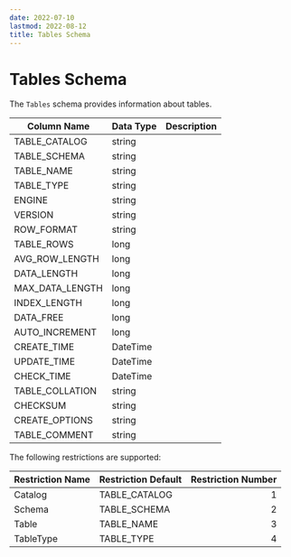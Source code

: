 ```yaml
---
date: 2022-07-10
lastmod: 2022-08-12
title: Tables Schema
---
```


# Tables Schema

The `Tables` schema provides information about tables.

Column Name | Data Type | Description
--- | --- | ---
TABLE_CATALOG | string |
TABLE_SCHEMA | string |
TABLE_NAME | string |
TABLE_TYPE | string |
ENGINE | string |
VERSION | string |
ROW_FORMAT | string |
TABLE_ROWS | long |
AVG_ROW_LENGTH | long |
DATA_LENGTH | long |
MAX_DATA_LENGTH | long |
INDEX_LENGTH | long |
DATA_FREE | long |
AUTO_INCREMENT | long |
CREATE_TIME | DateTime |
UPDATE_TIME | DateTime |
CHECK_TIME | DateTime |
TABLE_COLLATION | string |
CHECKSUM | string |
CREATE_OPTIONS | string |
TABLE_COMMENT | string |

The following restrictions are supported:

Restriction Name | Restriction Default | Restriction Number
--- | --- | --:
Catalog | TABLE_CATALOG | 1
Schema | TABLE_SCHEMA | 2
Table | TABLE_NAME | 3
TableType | TABLE_TYPE | 4
